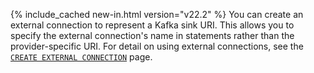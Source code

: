 {% include_cached new-in.html version="v22.2" %} You can create an external connection to represent a Kafka sink URI. This allows you to specify the external connection's name in statements rather than the provider-specific URI. For detail on using external connections, see the [`CREATE EXTERNAL CONNECTION`](create-external-connection.html) page.